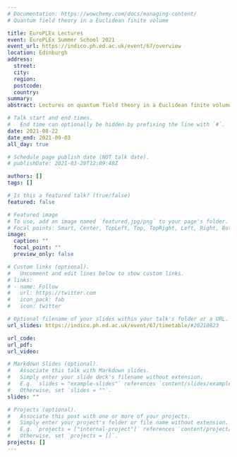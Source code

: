 ```yaml
---
# Documentation: https://wowchemy.com/docs/managing-content/
# Quantum field theory in a Euclidean finite volume

title: EuroPLEx Lectures
event: EuroPLEx Summer School 2021
event_url: https://indico.ph.ed.ac.uk/event/67/overview
location: Edinburgh
address:
  street:
  city:
  region:
  postcode:
  country:
summary:
abstract: Lectures on quantum field theory in a Euclidean finite volume

# Talk start and end times.
#   End time can optionally be hidden by prefixing the line with `#`.
date: 2021-08-22
date_end: 2021-09-03
all_day: true

# Schedule page publish date (NOT talk date).
# publishDate: 2021-03-20T12:09:48Z

authors: []
tags: []

# Is this a featured talk? (true/false)
featured: false

# Featured image
# To use, add an image named `featured.jpg/png` to your page's folder.
# Focal points: Smart, Center, TopLeft, Top, TopRight, Left, Right, BottomLeft, Bottom, BottomRight.
image:
  caption: ""
  focal_point: ""
  preview_only: false

# Custom links (optional).
#   Uncomment and edit lines below to show custom links.
# links:
# - name: Follow
#   url: https://twitter.com
#   icon_pack: fab
#   icon: twitter

# Optional filename of your slides within your talk's folder or a URL.
url_slides: https://indico.ph.ed.ac.uk/event/67/timetable/#20210823

url_code:
url_pdf:
url_video:

# Markdown Slides (optional).
#   Associate this talk with Markdown slides.
#   Simply enter your slide deck's filename without extension.
#   E.g. `slides = "example-slides"` references `content/slides/example-slides.md`.
#   Otherwise, set `slides = ""`.
slides: ""

# Projects (optional).
#   Associate this post with one or more of your projects.
#   Simply enter your project's folder or file name without extension.
#   E.g. `projects = ["internal-project"]` references `content/project/deep-learning/index.md`.
#   Otherwise, set `projects = []`.
projects: []
---
```

